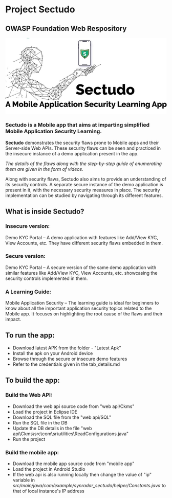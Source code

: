 # Project Sectudo 
## OWASP Foundation Web Respository

![Intro Image](https://github.com/OWASP/www-project-sectudo/blob/master/assets/images/intro.jpg?raw=true)

### Sectudo is a Mobile app that aims at imparting simplified Mobile Application Security Learning. ###

**Sectudo** demonstrates the security flaws prone to Mobile apps and their Server-side Web APIs. These security flaws can be seen and practiced in the insecure instance of a demo application present in the app. 

*The details of the flaws along with the step-by-step guide of enumerating them are given in the form of videos.*

Along with security flaws, Sectudo also aims to provide an understanding of its security controls. A separate secure instance of the demo application is present in it, with the necessary security measures in place. The security implementation can be studied by navigating through its different features.

## What is inside Sectudo? ##

### Insecure version:
Demo KYC Portal – A demo application with features like Add/View KYC, View Accounts, etc. They have different security flaws embedded in them.

### Secure version:
Demo KYC Portal – A secure version of the same demo application with similar features like Add/View KYC, View Accounts, etc. showcasing the security controls implemented in them.

### A Learning Guide:
Mobile Application Security – The learning guide is ideal for beginners to know about all the important application security topics related to the Mobile app. It focuses on highlighting the root cause of the flaws and their impact.

## To run the app:

* Download latest APK from the folder - "Latest Apk"
* Install the apk on your Android device
* Browse through the secure or insecure demo features
* Refer to the credentials given in the tab_details.md

## To build the app:

### Build the Web API:
* Download the web api source code from "web api/Ckms"
* Load the project in Eclipse IDE
* Download the SQL file from the "web api/SQL"
* Run the SQL file in the DB
* Update the DB details in the file "web api\Ckms\src\com\sr\utilities\ReadConfigurations.java"
* Run the project

### Build the mobile app:
* Download the mobile app source code from "mobile app"
* Load the project in Android Studio
* If the web api is also running locally then change the value of "ip" variable in _src/main/java/com/example/synradar_sectudo/helper/Constants.java_ to that of local instance's IP address

